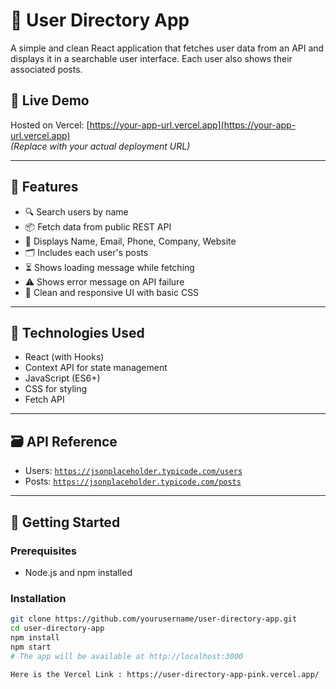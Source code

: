 # 👤 User Directory App

A simple and clean React application that fetches user data from an API and displays it in a searchable user interface. Each user also shows their associated posts.

## 🚀 Live Demo

Hosted on Vercel: [https://your-app-url.vercel.app](https://your-app-url.vercel.app)  
*(Replace with your actual deployment URL)*

---

## 📌 Features

- 🔍 Search users by name
- 📦 Fetch data from public REST API
- 📄 Displays Name, Email, Phone, Company, Website
- 🗂 Includes each user's posts
- ⏳ Shows loading message while fetching
- ⚠️ Shows error message on API failure
- 💅 Clean and responsive UI with basic CSS

---

## 🔧 Technologies Used

- React (with Hooks)
- Context API for state management
- JavaScript (ES6+)
- CSS for styling
- Fetch API

---

## 🗃️ API Reference

- Users: [`https://jsonplaceholder.typicode.com/users`](https://jsonplaceholder.typicode.com/users)
- Posts: [`https://jsonplaceholder.typicode.com/posts`](https://jsonplaceholder.typicode.com/posts)

---

## 🚀 Getting Started

### Prerequisites
- Node.js and npm installed

### Installation

```bash
git clone https://github.com/yourusername/user-directory-app.git
cd user-directory-app
npm install
npm start
# The app will be available at http://localhost:3000

Here is the Vercel Link : https://user-directory-app-pink.vercel.app/
